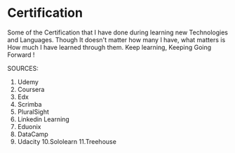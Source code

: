 # Certification
Some of the Certification that I have done during learning new Technologies and Languages.
Though It doesn't matter how many I have, what matters is How much I have learned through them.
Keep learning, Keeping Going Forward !


SOURCES:
1. Udemy
2. Coursera
3. Edx
4. Scrimba
5. PluralSight
6. Linkedin Learning
7. Eduonix
8. DataCamp
9. Udacity
10.Sololearn
11.Treehouse

